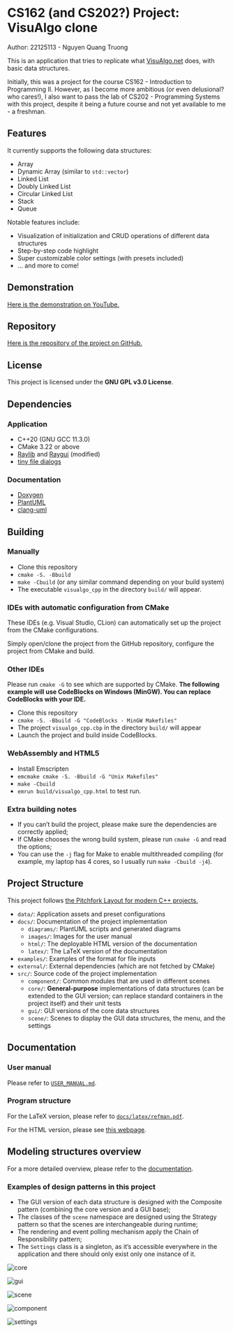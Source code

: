 # CS162 (and CS202?) Project: VisuAlgo clone

Author: 22125113 - Nguyen Quang Truong

This is an application that tries to replicate what [VisuAlgo.net](https://visualgo.net)
does, with basic data structures.

Initially, this was a project for the course CS162 - Introduction to Programming
II. However, as I become more ambitious (or even delusional? who cares!), I also
want to pass the lab of CS202 - Programming Systems with this project, despite
it being a future course and not yet available to me - a freshman.

## Features

It currently supports the following data structures:
- Array
- Dynamic Array (similar to `std::vector`)
- Linked List
- Doubly Linked List
- Circular Linked List
- Stack
- Queue

Notable features include:
- Visualization of initialization and CRUD operations of different data structures
- Step-by-step code highlight
- Super customizable color settings (with presets included)
- ... and more to come!

## Demonstration

[Here is the demonstration on YouTube.](https://youtu.be/9E_ZE9IUF1Q)

## Repository
[Here is the repository of the project on GitHub.](https://github.com/jalsol/cs162-visualgo)

## License

This project is licensed under the **GNU GPL v3.0 License**.

## Dependencies

### Application

- C++20 (GNU GCC 11.3.0)
- CMake 3.22 or above
- [Raylib](https://github.com/raysan5/raylib) and [Raygui](https://github.com/raysan5/raygui)
(modified)
- [tiny file dialogs](https://sourceforge.net/projects/tinyfiledialogs/)

### Documentation

- [Doxygen](https://www.doxygen.nl/)
- [PlantUML](https://plantuml.com/)
- [clang-uml](https://github.com/bkryza/clang-uml)

## Building

### Manually

- Clone this repository
- `cmake -S. -Bbuild`
- `make -Cbuild` (or any similar command depending on your build system)
- The executable `visualgo_cpp` in the directory `build/` will appear.

### IDEs with automatic configuration from CMake

These IDEs (e.g. Visual Studio, CLion) can automatically set up the project from the CMake configurations.

Simply open/clone the project from the GitHub repository, configure the project from CMake and build.

### Other IDEs
Please run `cmake -G` to see which are supported by CMake. **The following example will use CodeBlocks on Windows (MinGW). You can replace CodeBlocks with your IDE.**

- Clone this repository
- `cmake -S. -Bbuild -G "CodeBlocks - MinGW Makefiles"`
- The project `visualgo_cpp.cbp` in the directory `build/` will appear
- Launch the project and build inside CodeBlocks.

### WebAssembly and HTML5

- Install Emscripten
- `emcmake cmake -S. -Bbuild -G "Unix Makefiles"`
- `make -Cbuild`
- `emrun build/visualgo_cpp.html` to test run.

### Extra building notes
- If you can’t build the project, please make sure the dependencies are correctly applied;
- If CMake chooses the wrong build system, please run `cmake -G` and read the options;
- You can use the `-j` flag for Make to enable multithreaded compiling (for example, my laptop has 4 cores, so I usually run `make -Cbuild -j4`).

## Project Structure

This project follows [the Pitchfork Layout for modern C++ projects.](https://api.csswg.org/bikeshed/?force=1&url=https://raw.githubusercontent.com/vector-of-bool/pitchfork/develop/data/spec.bs)

- `data/`: Application assets and preset configurations
- `docs/`: Documentation of the project implementation
    - `diagrams/`: PlantUML scripts and generated diagrams
    - `images/`: Images for the user manual
    - `html/`: The deployable HTML version of the documentation
    - `latex/`: The LaTeX version of the documentation
- `examples/`: Examples of the format for file inputs
- `external/`: External dependencies (which are not fetched by CMake)
- `src/`: Source code of the project implementation
    - `component/`: Common modules that are used in different scenes
    - `core/`: **General-purpose** implementations of data structures (can be extended to the GUI version; can replace standard containers in the project itself) and their unit tests
    - `gui/`: GUI versions of the core data structures
    - `scene/`: Scenes to display the GUI data structures, the menu, and the settings

## Documentation

### User manual

Please refer to [`USER_MANUAL.md`](./USER_MANUAL.md).

### Program structure

For the LaTeX version, please refer to [`docs/latex/refman.pdf`](./docs/latex/refman.pdf).

For the HTML version, please see [this webpage](https://jalsol.github.io/cs162-visualgo).

## Modeling structures overview

For a more detailed overview, please refer to the [documentation](#documentation-1).

### Examples of design patterns in this project

- The GUI version of each data structure is designed with the Composite pattern (combining the core version and a GUI base);
- The classes of the `scene` namespace are designed using the Strategy pattern so that the scenes are interchangeable during runtime;
- The rendering and event polling mechanism apply the Chain of Responsibility pattern;
- The `Settings` class is a singleton, as it’s accessible everywhere in the application and there should only exist only one instance of it.

![core](docs/diagrams/core.png)

![gui](docs/diagrams/gui.png)

![scene](docs/diagrams/scene.png)

![component](docs/diagrams/component.png)

![settings](docs/diagrams/settings.png)